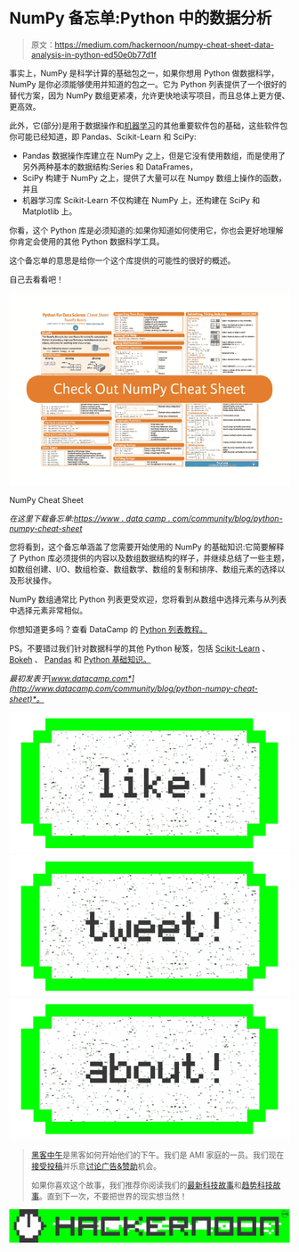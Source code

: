 # NumPy 备忘单:Python 中的数据分析

> 原文：<https://medium.com/hackernoon/numpy-cheat-sheet-data-analysis-in-python-ed50e0b77d1f>

事实上，NumPy 是科学计算的基础包之一，如果你想用 Python 做数据科学，NumPy 是你必须能够使用并知道的包之一。它为 Python 列表提供了一个很好的替代方案，因为 NumPy 数组更紧凑，允许更快地读写项目，而且总体上更方便、更高效。

此外，它(部分)是用于数据操作和[机器学习](https://hackernoon.com/tagged/machine-learning)的其他重要软件包的基础，这些软件包你可能已经知道，即 Pandas、Scikit-Learn 和 SciPy:

*   Pandas 数据操作库建立在 NumPy 之上，但是它没有使用数组，而是使用了另外两种基本的数据结构:Series 和 DataFrames，
*   SciPy 构建于 NumPy 之上，提供了大量可以在 Numpy 数组上操作的函数，并且
*   机器学习库 Scikit-Learn 不仅构建在 NumPy 上，还构建在 SciPy 和 Matplotlib 上。

你看，这个 Python 库是必须知道的:如果你知道如何使用它，你也会更好地理解你肯定会使用的其他 Python 数据科学工具。

这个备忘单的意思是给你一个这个库提供的可能性的很好的概述。

自己去看看吧！

![](img/cb5176cd84dc3627d512de9e9db04aae.png)

NumPy Cheat Sheet

*在这里下载备忘单:*[*https://www . data camp . com/community/blog/python-numpy-cheat-sheet*](https://www.datacamp.com/community/blog/python-numpy-cheat-sheet)

您将看到，这个备忘单涵盖了您需要开始使用的 NumPy 的基础知识:它简要解释了 Python 库必须提供的内容以及数组数据结构的样子，并继续总结了一些主题，如数组创建、I/O、数组检查、数组数学、数组的复制和排序、数组元素的选择以及形状操作。

NumPy 数组通常比 Python 列表更受欢迎，您将看到从数组中选择元素与从列表中选择元素非常相似。

你想知道更多吗？查看 DataCamp 的 [Python 列表教程。](http://www.datacamp.com/community/tutorials/18-most-common-python-list-questions-learn-python)

PS。不要错过我们针对数据科学的其他 Python 秘笈，包括 [Scikit-Learn](https://www.datacamp.com/community/blog/scikit-learn-cheat-sheet) 、 [Bokeh](https://www.datacamp.com/community/blog/bokeh-cheat-sheet-python) 、 [Pandas](https://www.datacamp.com/community/blog/python-pandas-cheat-sheet) 和 [Python 基础知识。](https://www.datacamp.com/community/tutorials/python-data-science-cheat-sheet-basics)

*最初发表于*[*www.datacamp.com*](http://www.datacamp.com/community/blog/python-numpy-cheat-sheet)*。*

[![](img/50ef4044ecd4e250b5d50f368b775d38.png)](http://bit.ly/HackernoonFB)[![](img/979d9a46439d5aebbdcdca574e21dc81.png)](https://goo.gl/k7XYbx)[![](img/2930ba6bd2c12218fdbbf7e02c8746ff.png)](https://goo.gl/4ofytp)

> [黑客中午](http://bit.ly/Hackernoon)是黑客如何开始他们的下午。我们是 AMI 家庭的一员。我们现在[接受投稿](http://bit.ly/hackernoonsubmission)并乐意[讨论广告&赞助](mailto:partners@amipublications.com)机会。
> 
> 如果你喜欢这个故事，我们推荐你阅读我们的[最新科技故事](http://bit.ly/hackernoonlatestt)和[趋势科技故事](https://hackernoon.com/trending)。直到下一次，不要把世界的现实想当然！

![](img/be0ca55ba73a573dce11effb2ee80d56.png)